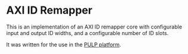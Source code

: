 # AXI ID Remapper

This is an implementation of an AXI ID remapper core with configurable input
and output ID widths, and a configurable number of ID slots.

It was written for the use in the [PULP platform](http://pulp.ethz.ch/).
